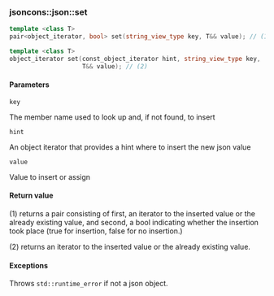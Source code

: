 ### jsoncons::json::set

```c++
template <class T>
pair<object_iterator, bool> set(string_view_type key, T&& value); // (1)

template <class T>
object_iterator set(const_object_iterator hint, string_view_type key, 
                    T&& value); // (2)
```

#### Parameters

    key
The member name used to look up and, if not found, to insert

    hint        
An object iterator that provides a hint where to insert the new json value

    value
Value to insert or assign

#### Return value

(1) returns a pair consisting of first, an iterator to the inserted value 
or the already existing value, 
and second, a bool indicating whether the insertion took place
(true for insertion, false for no insertion.)

(2) returns an iterator to the inserted value 
or the already existing value. 

#### Exceptions

Throws `std::runtime_error` if not a json object.

